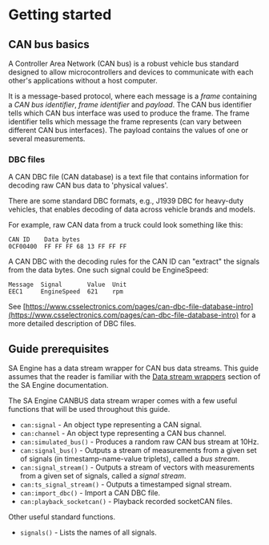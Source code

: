 # Getting started

## CAN bus basics

A Controller Area Network (CAN bus) is a robust vehicle bus standard designed to allow microcontrollers and devices to communicate with each other's applications without a host computer.

It is a message-based protocol, where each message is a *frame* containing a *CAN bus identifier*, *frame identifier* and *payload*. The CAN bus identifier tells which CAN bus interface was used to produce the frame. The frame identifier tells which message the frame represents (can vary between different CAN bus interfaces). The payload contains the values of one or several measurements.

### DBC files

A CAN DBC file (CAN database) is a text file that contains information for decoding raw CAN bus data to 'physical values'.

There are some standard DBC formats, e.g., J1939 DBC for heavy-duty vehicles, that enables decoding of data across vehicle brands and models.

For example, raw CAN data from a truck could look something like this:

```
CAN ID    Data bytes
0CF00400  FF FF FF 68 13 FF FF FF
```

A CAN DBC with the decoding rules for the CAN ID can "extract" the signals from the data bytes. One such signal could be EngineSpeed:

```
Message  Signal       Value  Unit
EEC1     EngineSpeed  621    rpm
```

See [https://www.csselectronics.com/pages/can-dbc-file-database-intro](https://www.csselectronics.com/pages/can-dbc-file-database-intro) for a more detailed description of DBC files.


## Guide prerequisites

SA Engine has a data stream wrapper for CAN bus data streams. This guide assumes that the reader is familiar with the [Data stream wrappers](/docs/md/tutorial/data-stream-wrappers.md) section of the SA Engine documentation.

The SA Engine CANBUS data stream wraper comes with a few useful functions that will be used throughout this guide.

* `can:signal` - An object type representing a CAN signal.
* `can:channel` - An object type representing a CAN bus channel.
* `can:simulated_bus()` - Produces a random raw CAN bus stream at 10Hz.
* `can:signal_bus()` - Outputs a stream of measurements from a given set of signals (in timestamp-name-value triplets), called a *bus stream*.
* `can:signal_stream()` - Outputs a stream of vectors with measurements from a given set of signals, called a *signal stream*.
* `can:ts_signal_stream()` - Outputs a timestamped signal stream.
* `can:import_dbc()` - Import a CAN DBC file.
* `can:playback_socketcan()` - Playback recorded socketCAN files.

Other useful standard functions.

* `signals()` - Lists the names of all signals.

